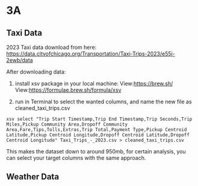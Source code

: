 # 3A
## Taxi Data
2023 Taxi data download from here: https://data.cityofchicago.org/Transportation/Taxi-Trips-2023/e55j-2ewb/data 

After downloading data: 
1. install xsv package in your local machine:
View:https://brew.sh/
View:https://formulae.brew.sh/formula/xsv

2. run in Terminal to select the wanted columns, and name the new file as cleaned_taxi_trips.csv
```
xsv select "Trip Start Timestamp,Trip End Timestamp,Trip Seconds,Trip Miles,Pickup Community Area,Dropoff Community Area,Fare,Tips,Tolls,Extras,Trip Total,Payment Type,Pickup Centroid Latitude,Pickup Centroid Longitude,Dropoff Centroid Latitude,Dropoff Centroid Longitude" Taxi_Trips_-_2023.csv > cleaned_taxi_trips.csv
```
This makes the dataset down to around 950mb, for certain analysis, you can select your target columns with the same approach.

## Weather Data
